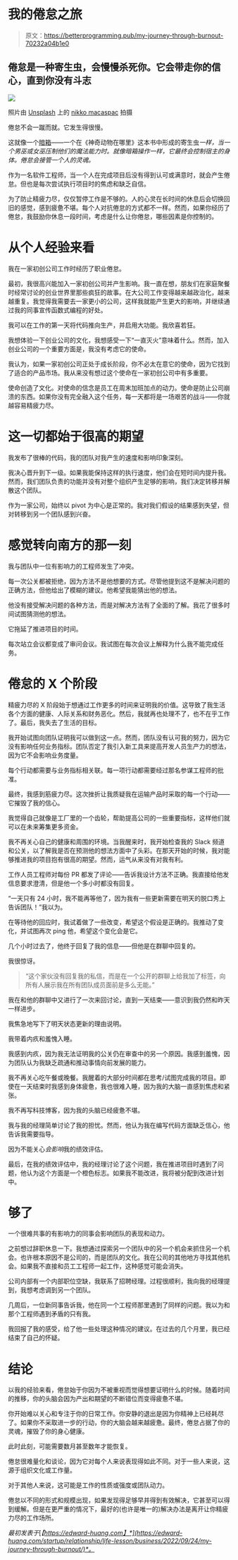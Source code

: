 # 我的倦怠之旅

> 原文：<https://betterprogramming.pub/my-journey-through-burnout-70232a04b1e0>

## 倦怠是一种寄生虫，会慢慢杀死你。它会带走你的信心，直到你没有斗志

![](img/ee4975edcda204b722398ab0d366f7f7.png)

照片由 [Unsplash](https://unsplash.com?utm_source=medium&utm_medium=referral) 上的 [nikko macaspac](https://unsplash.com/@nikkotations?utm_source=medium&utm_medium=referral) 拍摄

倦怠不会一蹴而就。它发生得很慢。

这就像一个[暗箱](https://harrypotter.fandom.com/wiki/Obscurus)——一个在《神奇动物在哪里》这本书中形成的寄生虫*一样，当一个男巫或女巫压制他们的魔法能力时。就像暗箱操作一样，它最终会控制宿主的身体。倦怠会接管一个人的灵魂。*

作为一名软件工程师，当一个人在完成项目后没有得到认可或满意时，就会产生倦怠。但也是每次尝试执行项目时的焦虑和缺乏自信。

为了防止精疲力尽，仅仅暂停工作是不够的。人的心灵在长时间的休息后会切换回旧的感觉，感到疲惫不堪。每个人对抗倦怠的方式都不一样。然而，如果你经历了倦怠，我鼓励你休息一段时间，考虑是什么让你倦怠，哪些因素是你控制的。

# 从个人经验来看

我在一家初创公司工作时经历了职业倦怠。

最初，我很高兴能加入一家初创公司并产生影响。我一直在想，朋友们在家庭聚餐时经常讨论的创业世界里那些疯狂的故事。在大公司工作变得越来越政治化，越来越重复。我觉得我需要去一家更小的公司，这样我就能产生更大的影响，并继续通过我的同事宣传函数式编程的好处。

我可以在工作的第一天将代码推向生产，并启用大功能。我欣喜若狂。

我想体验一下创业公司的文化，我想感受一下“一直灭火”意味着什么。然而，加入创业公司的一个重要方面是，我没有考虑它的使命。

我认为，如果一家初创公司正处于成长阶段，你不必太在意它的使命，因为它找到了适合的产品市场。我从来没有想过这个使命在一家初创公司中有多重要。

使命创造了文化。对使命的信念是员工在周末加班加点的动力。使命是防止公司崩溃的东西。如果你没有完全融入这个任务，每一天都将是一场艰苦的战斗——你就越容易精疲力尽。

# 这一切都始于很高的期望

我发布了很棒的代码，我的团队对我产生的速度和影响印象深刻。

我决心晋升到下一级。如果我能保持这样的执行速度，他们会在短时间内提升我。然而，我们团队负责的功能并没有对整个组织产生足够的影响，我们决定转移并解散这个团队。

作为一家公司，始终以 pivot 为中心是正常的。我对我们假设的结果感到失望，但对转移到另一个团队感到兴奋。

# 感觉转向南方的那一刻

我与团队中一位有影响力的工程师发生了冲突。

每一次公关都被拒绝，因为方法不是他想要的方式。尽管他提到这不是解决问题的正确方法，但他给出了模糊的建议。他希望我能猜出他的想法。

他没有接受解决问题的各种方法，而是对解决方法有了全面的了解。我花了很多时间试图猜测他的想法。

它拖延了推进项目的时间。

每次站立会议都变成了审问会议。我试图在每次会议上解释为什么我不能完成任务。

# 倦怠的 X 个阶段

精疲力尽的 X 阶段始于想通过工作更多的时间来证明我的价值。这导致了我生活各个方面的健康、人际关系和财务恶化。然后，我就再也处理不了，也不在乎工作了。最后，我失去了生活的目标。

我开始试图向团队证明我可以做到这一点。然而，团队没有认可我的努力，因为它没有影响任何业务指标。团队否定了我引入新工具来提高开发人员生产力的想法，因为它不会影响业务度量。

每个行动都需要与业务指标相关联。每一项行动都需要经过那名参谋工程师的批准。

最终，我感到筋疲力尽。这次挫折让我质疑我在运输产品时采取的每一个行动——它摧毁了我的信心。

我觉得自己就像是工厂里的一个齿轮，帮助提高公司的一些重要指标，这样他们就可以在未来筹集更多资金。

我不再关心自己的健康和周围的环境。当我醒来时，我开始检查我的 Slack 频道和公关，以了解我是否在预测他的想法方面中了头彩。在那天开始的时候，我对能够推进我的项目抱有很高的期望。然而，运气从来没有对我有利。

工作人员工程师对每份 PR 都发了评论——告诉我设计方法不正确。我直接给他发信息要求澄清，但是他一个多小时都没有回复。

“一天只有 24 小时，我不能再等他了，因为我有一些更新需要在明天的脱口秀上告诉团队！”我以为。

在等待他的回应时，我试着做了一些改变，希望这个假设是正确的。我推动了变化，并试图再次 ping 他，希望这个变化会是它。

几个小时过去了，他终于回复了我的信息——但他是在群聊中回复的。

我很惊讶。

> “这个家伙没有回复我的私信，而是在一个公开的群聊上给我加了标签，向所有人展示我在所有团队成员面前是多么无能。”

我在和他的群聊中又进行了一次来回讨论，直到一天结束——意识到我仍然和昨天一样进步。

我焦急地写下了明天状态更新的理由说明。

我带着内疚和羞愧入睡。

我感到内疚，因为我无法证明我的公关仍在审查中的另一个原因。我感到羞愧，因为团队认为我缺乏疏通和推动事情向前发展的能力。

我不再关心吃午餐或晚餐。我醒着的大部分时间都在思考/试图完成我的项目。即使在一天结束时我感到身体疲惫，我也很难入睡，因为我的大脑一直感到焦虑和紧张。

我不再写科技博客，因为我的头脑已经疲惫不堪。

我与我的经理简单讨论了我的担忧。然而，他认为我在编写代码方面缺乏信心，他告诉我需要指导。

因为不能关心*会影响*我的绩效评估。

最后，在我的绩效评估中，我的经理讨论了这个问题，我在推进项目时遇到了问题，他认为这个方面是一个橙色标志。如果我不能改进，我将被分配到改进计划中。

# 够了

一个很难共事的有影响力的同事会影响团队的表现和动力。

之前想过辞职休息一下。我想通过探索另一个团队中的另一个机会来抓住另一个机会。也许根本原因不是公司的，而是团队的文化。我在公司的其他地方寻找其他机会。如果我不直接和员工工程师一起工作，这种感觉可能会消失。

公司内部有一个内部职位空缺，我联系了招聘经理。过程很顺利，我向我的经理提到，我想考虑调到另一个团队。

几周后，一位新同事告诉我，他在同一个工程师那里遇到了同样的问题。我以为和那个工程师遇到矛盾的只有我。

我回报了我的感受，给了他一些处理这种情况的建议。在过去的几个月里，我已经结束了自己的怀疑。

# 结论

以我的经验来看，倦怠始于你因为不被重视而觉得想要证明什么的时候。随着时间的推移，你的头脑会因为产出和期望的不断错位而变得疲惫不堪。

你开始难以关心和专注于你的日常工作。你安静的退出是因为你精神上已经耗尽了。如果你不采取进一步的行动，你的大脑会越来越疲惫。最终，倦怠占据了你的灵魂，摧毁了你的身心健康。

此时此刻，可能需要数月甚至数年才能恢复。

倦怠很难量化和谈论，因为它对每个人来说表现得如此不同。对于一些人来说，这源于组织文化或工作量。

对于其他人来说，这可能是工作的性质或强度或团队动力。

倦怠以不同的形式和规模出现，如果发现得足够早并得到有效解决，它甚至可以得到缓解。但是在更严重的情况下，最好的(也许是唯一的)解决办法是离开让你精疲力尽的工作场所。

*最初发表于*[*【https://edward-huang.com】*](https://edward-huang.com/startup/relationship/life-lesson/business/2022/09/24/my-journey-through-burnout/)*。*
